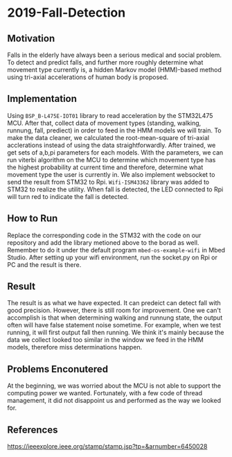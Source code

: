 # 2019-Fall-Detection

## Motivation
Falls in the elderly have always been a serious medical and social problem. To detect and predict falls, and further more roughly determine what movement type currently is, a hidden Markov model (HMM)-based method using tri-axial accelerations of human body is proposed.
## Implementation
Using `BSP_B-L475E-IOT01` library to read acceleration by the STM32L475 MCU. After that, collect data of movement types (standing, walking, runnung, fall, prediect) in order to feed in the HMM models we will train. To make the data cleaner, we calculated the root-mean-square of tri-axial acclerations instead of using the data straightforwardly. After trained, we get sets of a,b,pi parameters for each models. With the parameters, we can run viterbi algorithm on the MCU to determine which movement type has the highest probability at current time and therefore, determine what movement type the user is currently in. We also implement websocket to send the result from STM32 to Rpi. `Wifi-ISM43362` library was added to STM32 to realize the utility.  When fall is detected, the LED connected to Rpi will turn red to indicate the fall is detected.
## How to Run 
Replace the corresponding code in the STM32 with the code on our repository and add the library metioned above to the borad as well. Remember to do it under the default program `mbed-os-example-wifi` in Mbed Studio. After setting up your wifi environment, run the socket.py on Rpi or PC and the result is there.
## Result
The result is as what we have expected. It can predeict can detect fall with good precision. However, there is still room for improvement. One we can't accomplish is that when determining walking and runnung state, the output often will have false statement noise sometime. For example, when we test running, it will first output fall then running. We think it's mainly because the data we collect looked too similar in the window we feed in the HMM models, therefore miss determinations happen. 
## Problems Enconutered
At the beginning, we was worried about the MCU is not able to support the computing power we wanted. Fortunately, with a few code of thread management, it did not disappoint us and performed as the way we looked for.
## References
https://ieeexplore.ieee.org/stamp/stamp.jsp?tp=&arnumber=6450028
